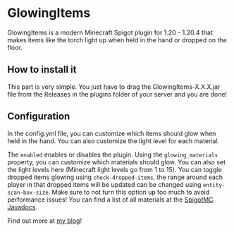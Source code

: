 # GlowingItems
GlowingItems is a modern Minecraft Spigot plugin for 1.20 - 1.20.4 that makes items like the torch light up when held in the hand or dropped on the floor.

## How to install it
This part is very simple. You just have to drag the GlowingItems-X.X.X.jar file from the Releases in the plugins folder of your server and you are done!

## Configuration
In the config.yml file, you can customize which items should glow when held in the hand. You can also customize the light level for each material.

The `enabled` enables or disables the plugin.
Using the `glowing_materials` property, you can customize which materials should glow. You can also set the light levels here (Minecraft light levels go from 1 to 15).
You can toggle dropped items glowing using `check-dropped-items`, the range around each player in that dropped items will be updated can be changed using `entity-scan-box-size`. Make sure to not turn this option up too much to avoid performance issues!
You can find a list of all materials at the [SpigotMC Javadocs](https://hub.spigotmc.org/javadocs/bukkit/org/bukkit/Material.html).

Find out more at [my blog](https://codingcat2468.github.io/minecraft/2024/04/07/glowing-items-plugin.html)!
